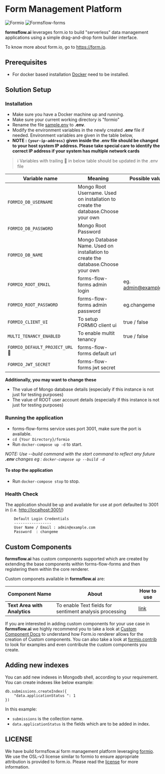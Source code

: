 # Form Management Platform

![Formio](https://img.shields.io/badge/formio-2.4.1-blue) ![Formsflow-forms](https://img.shields.io/docker/v/formsflow/forms-flow-forms?label=formsflow-forms-latest-image)

**formsflow.ai** leverages form.io to build "serverless" data management applications using a simple drag-and-drop form builder interface.

To know more about form.io, go to  <https://form.io>.

 
## Prerequisites

* For docker based installation [Docker](https://docker.com) need to be installed.

## Solution Setup

 
### Installation

* Make sure you have a Docker machine up and running.
* Make sure your current working directory is "formio"
* Rename the file [sample.env](./sample.env) to **.env**.
* Modify the environment variables in the newly created **.env** file if needed. Environment variables are given in the table below,
* **NOTE : `{your-ip-address}` given inside the .env file should be changed to your host system IP address. Please take special care to identify the correct IP address if your system has multiple network cards**

> :information_source: Variables with trailing :triangular_flag_on_post: in below table should be updated in the .env file

|Variable name | Meaning | Possible values | Default value |
|--- | --- | --- | ---
|`FORMIO_DB_USERNAME`|Mongo Root Username. Used on installation to create the database.Choose your own||`admin`
|`FORMIO_DB_PASSWORD`|Mongo Root Password||`changeme`
|`FORMIO_DB_NAME`|Mongo Database  Name. Used on installation to create the database.Choose your own||`formio`
|`FORMIO_ROOT_EMAIL`|forms-flow-forms admin login|eg. admin@example.com|`admin@example.com`
|`FORMIO_ROOT_PASSWORD`|forms-flow-forms admin password|eg.changeme|`changeme`
|`FORMIO_CLIENT_UI`|To setup FORMIO client ui |true / false|`false`
|`MULTI_TENANCY_ENABLED`|To enable multit tenancy |true / false|`false`
|`FORMIO_DEFAULT_PROJECT_URL`:triangular_flag_on_post:|forms-flow-forms default url||`http://{your-ip-address}:3001`
|`FORMIO_JWT_SECRET`|forms-flow-forms jwt secret| |`--- change me now ---`

**Additionally, you may want to change these**

* The value of Mongo database details (especially if this instance is not just for testing purposes)
* The value of ROOT user account details (especially if this instance is not just for testing purposes)
  
### Running the application

* forms-flow-forms service uses port 3001, make sure the port is available.
* `cd {Your Directory}/formio`
* Run `docker-compose up -d` to start.


*NOTE: Use --build command with the start command to reflect any future **.env** changes eg : `docker-compose up --build -d`*

#### To stop the application

* Run `docker-compose stop` to stop.


### Health Check

   The application should be up and available for use at port defaulted to 3001 in  (i.e. <http://localhost:3001/>)

        Default Login Credentials
        -----------------
        User Name / Email : admin@example.com
        Password  : changeme


## Custom Components

**formsflow.ai** has custom components supported which are created by extending the
base components within forms-flow-forms and then registering them within the core renderer.

Custom componets available in **formsflow.ai** are:

|Component Name | About | How to use |
|--- | --- | --- |
|**Text Area with Analytics** | To enable Text fields for sentiment analysis processing | [link](./custom-components/text-area-with-analytics/README.md)|

If you are interested in adding custom components for your use case in **formsflow.ai** we highly
recommend you to take a look at [Custom Component Docs](https://formio.github.io/formio.js/app/examples/customcomponent.html)
to understand how  Form.io renderer allows for the creation of Custom components.
You can also take a look at [formio.contrib](https://github.com/formio/contrib)
to look for examples and even contribute the custom components you create.

## Adding new indexes

You can add new indexes in Mongodb shell, according to your requirement. You can create indexes like below example:

```
db.submissions.createIndex({
    "data.applicationStatus ": 1
})
```

In this example:

* `submissions` is the collection name.
* `data.applicationStatus` is the fields which are to be added in index.

## LICENSE

We have build formsflow.ai form management platform leveraging [formio](https://github.com/formio/formio).
We use the OSL-v3 license similar to formio to ensure appropriate attribution is
provided to form.io. Please read the [license](./LICENSE.txt) for more information.

